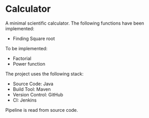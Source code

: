 # Calculator

A minimal scientific calculator. The following functions have been implemented:
- Finding Square root

To be implemented:
- Factorial
- Power function

The project uses the following stack: 
- Source Code: Java
- Build Tool: Maven
- Version Control: GitHub
- CI: Jenkins

Pipeline is read from source code.
